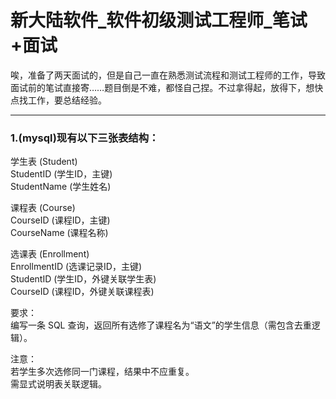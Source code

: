 # 新大陆软件_软件初级测试工程师_笔试+面试
唉，准备了两天面试的，但是自己一直在熟悉测试流程和测试工程师的工作，导致面试前的笔试直接寄……题目倒是不难，都怪自己捏。不过拿得起，放得下，想快点找工作，要总结经验。

---

### 1.(mysql)现有以下三张表结构：

学生表 (Student)  
StudentID (学生ID，主键)  
StudentName (学生姓名)

课程表 (Course)  
CourseID (课程ID，主键)  
CourseName (课程名称)

选课表 (Enrollment)  
EnrollmentID (选课记录ID，主键)  
StudentID (学生ID，外键关联学生表)  
CourseID (课程ID，外键关联课程表)

要求：  
编写一条 SQL 查询，返回所有选修了课程名为“语文”的学生信息（需包含去重逻辑）。

注意：  
若学生多次选修同一门课程，结果中不应重复。  
需显式说明表关联逻辑。
